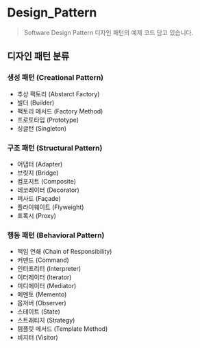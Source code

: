 # Design_Pattern
> Software Design Pattern
> 디자인 패턴의 예제 코드 담고 있습니다.


## 디자인 패턴 분류

### 생성 패턴 (Creational Pattern)
 - 추상 팩토리 (Abstarct Factory)
 - 빌더 (Builder)
 - 팩토리 메서드 (Factory Method) 
 - 프로토타입 (Prototype)
 - 싱글턴 (Singleton)

### 구조 패턴 (Structural Pattern)

 - 어댑터 (Adapter)
 - 브릿지 (Bridge)
 - 컴포지트 (Composite)
 - 데코레이터 (Decorator)
 - 퍼사드 (Façade)
 - 플라이웨이트 (Flyweight)
 - 프록시 (Proxy)

### 행동 패턴 (Behavioral Pattern)

 - 책임 연쇄 (Chain of Responsibility)
 - 커맨드 (Command)
 - 인터프리터 (Interpreter)
 - 이터레이터 (Iterator)
 - 미디에이터 (Mediator)
 - 메멘토 (Memento)
 - 옵저버 (Observer)
 - 스테이트 (State)
 - 스트래티지 (Strategy)
 - 템플릿 메서드 (Template Method)
 - 비지터 (Visitor)

